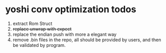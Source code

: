 # yoshi conv optimization todos
1. extract Rom Struct
2. ~~replace unwrap with expect~~
3. replace the endian push with more a elegant way
4. remove .bin files in the repo, all should be provided by users, and then be validated by program.